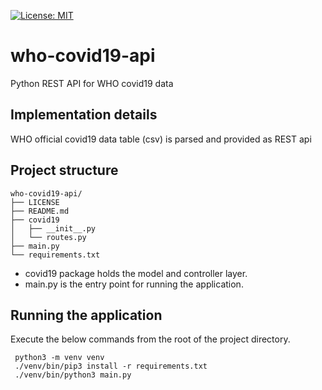 [![License: MIT](https://img.shields.io/badge/License-MIT-yellow.svg)](https://opensource.org/licenses/MIT)
# who-covid19-api
Python REST API for WHO covid19 data

## Implementation details
WHO official covid19 data table (csv) is parsed and provided as REST api

## Project structure
```
who-covid19-api/
├── LICENSE
├── README.md
├── covid19
│   ├── __init__.py
│   └── routes.py
├── main.py
└── requirements.txt
```
- covid19 package holds the model and controller layer.
- main.py is the entry point for running the application.

## Running the application
Execute the below commands from the root of the project directory. 
```
 python3 -m venv venv
 ./venv/bin/pip3 install -r requirements.txt
 ./venv/bin/python3 main.py 
 
```
